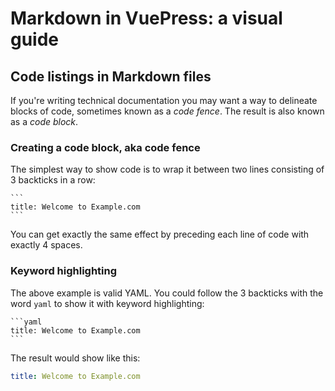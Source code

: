 # Markdown in VuePress: a visual guide

## Code listings in Markdown files

If you're writing technical documentation you may want a way to delineate blocks of 
code, sometimes known as a *code fence*. The result is also known as a *code block*.

### Creating a code block, aka code fence

The simplest way to show code is to wrap it between two lines consisting of 3 backticks in a row:
    
    ```
    title: Welcome to Example.com
    ```

You can get exactly the same effect by preceding each line of code with exactly 4 spaces.

### Keyword highlighting

The above example is valid YAML. You could follow the 3 backticks with the word `yaml`
to show it with keyword highlighting:

    ```yaml
    title: Welcome to Example.com
    ```
 The result would show like this:
 
 ```yaml
 title: Welcome to Example.com
 ```
